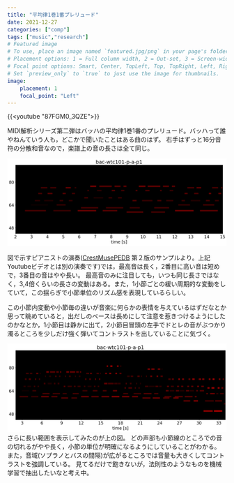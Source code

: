 ```yaml
---
title: "平均律1巻1番プレリュード"
date: 2021-12-27
categories: ["comp"]
tags: ["music","research"]
# Featured image
# To use, place an image named `featured.jpg/png` in your page's folder.
# Placement options: 1 = Full column width, 2 = Out-set, 3 = Screen-width
# Focal point options: Smart, Center, TopLeft, Top, TopRight, Left, Right, BottomLeft, Bottom, BottomRight
# Set `preview_only` to `true` to just use the image for thumbnails.
image:
    placement: 1
    focal_point: "Left"
---
```


{{<youtube "87FGM0_3QZE">}}

MIDI解析シリーズ第二弾はバッハの平均律1巻1番のプレリュード。バッハって誰やねんていう人も，どこかで聞いたことはある曲のはず。
右手はずっと16分音符の分散和音なので，楽譜上の音の長さは全て同じ。

<!--more-->


![](bac-wtc101-p-a-p1-1.png)

図で示すピアニストの演奏([CrestMusePEDB](https://crestmuse.jp/pedb2/) 第２版のサンプルより。上記Youtubeビデオとは別の演奏です)では，最高音は長く，2番目に高い音は短めで，3番目の音はやや長い。
最高音のみに注目しても，いつも同じ長さではなく，3,4倍くらいの長さの変動はある。また，1小節ごとの緩い周期的な変動をしていて，この揺らぎで小節単位のリズム感を表現しているらしい。

この小節内変動や小節毎の違いが音楽に何らかの表情を与えているはずだなとか思って眺めていると，出だしのベースは長めにして注意を惹きつけるようにしたのかなとか，1小節目は静かに出て，2小節目冒頭の左手でドとレの音がぶつかり濁るところを少しだけ強く弾いてコントラストを出していることに気づく。

![](bac-wtc101-p-a-p1-2.png)
さらに長い範囲を表示してみたのが上の図。
どの声部も小節線のところでの音の切れるがやや長く，小節の単位が明確になるようにしていることがわかる。
また，音域(ソプラノとバスの間隔)が広がるところでは音量も大きくしてコントラストを強調している。
見てるだけで飽きないが，法則性のようなものを機械学習で抽出したいなと考え中。

